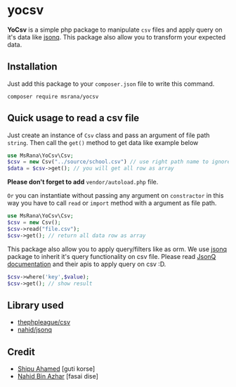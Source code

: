 # yocsv

**YoCsv** is a simple php package to manipulate `csv` files and apply query on it's data like [jsonq](https://github.com/nahid/jsonq). This package also allow you to transform your expected data.

## Installation
Just add this package to your `composer.json` file to write this command.
```
composer require msrana/yocsv
```

## Quick usage to read a csv file
Just create an instance of `Csv` class and pass an argument of file path `string`. Then call the `get()` method to get data like example below 
```php
use MsRana\YoCsv\Csv;
$csv = new Csv("../source/school.csv") // use right path name to ignore `FileNotFoundException`
$data = $csv->get(); // you will get all row as array
```
**Please don't forget to add** `vendor/autoload.php` file. 

`Or` you can instantiate without passing any argument on `constractor` in this way you have to call `read` or `import` method with a argument as file path.
```php
use MsRana\YoCsv\Csv;
$csv = new Csv();
$csv->read("file.csv");
$csv->get(); // return all data row as array
```

This package also allow you to apply query/filters like as orm. We use [jsonq](https://github.com/nahid/jsonq) package to inherit it's query functionality on csv file.
Please read [JsonQ documentation](https://github.com/nahid/jsonq) and their apis to apply query on csv :D.
```php
$csv->where('key',$value);
$csv->get(); // show result
```

## Library used
* [thephpleague/csv](https://github.com/thephpleague/csv)
* [nahid/jsonq](https://github.com/nahid/jsonq)

## Credit
* [Shipu Ahamed](https://github.com/shipu) [guti korse]
* [Nahid Bin Azhar](https://github.com/nahid) [fasai dise]
